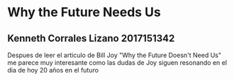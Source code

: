 # Why the Future Needs Us
## Kenneth Corrales Lizano 2017151342

Despues de leer el articulo de Bill Joy "Why the Future Doesn't Need Us" me parece muy interesante como las dudas de Joy siguen resonando en el dia de hoy 20 años en el futuro